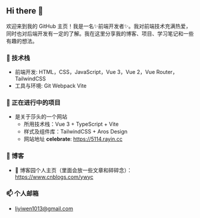 ## Hi there 👋
欢迎来到我的 GitHub 主页！我是一名✨前端开发者✨。我对前端技术充满热爱，同时也对后端开发有一定的了解。我在这里分享我的博客、项目、学习笔记和一些有趣的想法。
### 🚀 技术栈

- 前端开发:  HTML，CSS，JavaScript，Vue 3，Vue 2，Vue Router，TailwindCSS
- 工具与环境: Git Webpack Vite
### 🌱 正在进行中的项目
- 是关于莎头的一个网站
  - 所用技术栈：Vue 3 + TypeScript + Vite
  - 样式及组件库：TailwindCSS + Aros Design
  - 网站地址  **celebrate**: https://5114.rayin.cc
### 📝 博客
- 🔭 博客园个人主页（里面会放一些文章和碎碎念）：https://www.cnblogs.com/ywyc
### 📫 个人邮箱
- liyiwen1013@gmail.com

